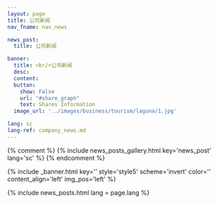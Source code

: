 ```yaml
---
layout: page
title: 公司新闻
nav_fname: nav_news

news_post:
  title: 公司新闻

banner:
  title: <br/>公司新闻
  desc:
  content:
  button:
    show: False
    url: "#share_graph"
    text: Shares Information
  image_url: '../images/business/tourism/laguna/1.jpg'

lang: sc
lang-ref: company_news.md
---
```

{% comment %}
{% include news_posts_gallery.html key='news_post' lang='sc' %}
{% endcomment %}

<!-- Welcome Banner -->
{% include _banner.html key='' style='style5' scheme='invert' color='' content_align='left' img_pos='left' %}

{% include news_posts.html lang = page.lang %}
